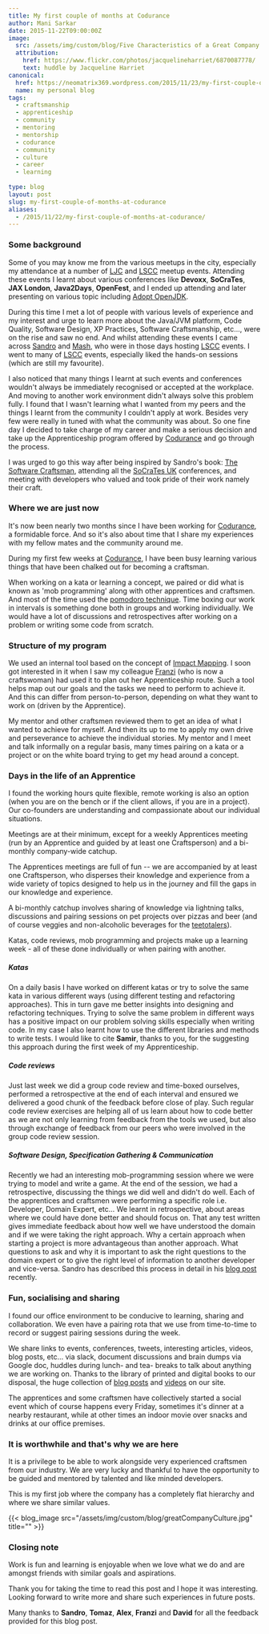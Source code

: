```yaml
---
title: My first couple of months at Codurance
author: Mani Sarkar
date: 2015-11-22T09:00:00Z
image:
  src: /assets/img/custom/blog/Five Characteristics of a Great Company Culture.jpg
  attribution:
    href: https://www.flickr.com/photos/jacquelineharriet/6870087778/
    text: huddle by Jacqueline Harriet
canonical:
  href: https://neomatrix369.wordpress.com/2015/11/23/my-first-couple-of-months-at-codurance/
  name: my personal blog
tags:
  - craftsmanship
  - apprenticeship
  - community
  - mentoring
  - mentorship
  - codurance
  - community
  - culture
  - career
  - learning
  
type: blog
layout: post
slug: my-first-couple-of-months-at-codurance
aliases: 
  - /2015/11/22/my-first-couple-of-months-at-codurance/
---
```


### Some background

Some of you may know me from the various meetups in the city, especially my attendance at a number of [LJC](www.meetup.com/Londonjavacommunity/) and [LSCC](www.meetup.com/london-software-craftsmanship) meetup events. Attending these events I learnt about various conferences like **Devoxx**, **SoCraTes**, **JAX London**, **Java2Days**, **OpenFest**, and I ended up attending and later presenting on various topic including [Adopt OpenJDK](https://java.net/projects/adoptopenjdk/pages/AdoptOpenJDK).

During this time I met a lot of people with various levels of experience and my interest and urge to learn more about the Java/JVM platform, Code Quality, Software Design, XP Practices, Software Craftsmanship, etc..., were on the rise and saw no end. And whilst attending these events I came across [Sandro](https://twitter.com/sandromancuso) and [Mash](https://twitter.com/mashooq), who were in those days hosting [LSCC](www.meetup.com/london-software-craftsmanship) events. I went to many of [LSCC](www.meetup.com/london-software-craftsmanship) events, especially liked the hands-on sessions (which are still my favourite). 

I also noticed that many things I learnt at such events and conferences wouldn't always be immediately recognised or accepted at the workplace. And moving to another work environment didn't always solve this problem fully. I found that I wasn't learning what I wanted from my peers and the things I learnt from the community I couldn't apply at work. Besides very few were really in tuned with what the community was about. So one fine day I decided to take charge of my career and make a serious decision and take up the Apprenticeship program offered by [Codurance](http://codurance.com/) and go through the process.

I was urged to go this way after being inspired by Sandro's book: [The Software Craftsman](http://www.amazon.co.uk/books/dp/0134052501), attending all the [SoCraTes UK](http://socratesuk.org/) conferences, and meeting with developers who valued and took pride of their work namely their craft. 


### Where we are just now

It's now been nearly two months since I have been working for [Codurance](http://codurance.com/), a formidable force. And so it's also about time that I share my experiences with my fellow mates and the community around me.

During my first few weeks at [Codurance](http://codurance.com/), I have been busy learning various things that have been chalked out for becoming a craftsman.

When working on a kata or learning a concept, we paired or did what is known as 'mob programming' along with other apprentices and craftsmen. And most of the time used the [pomodoro technique](https://en.wikipedia.org/wiki/Pomodoro_Technique). Time boxing our work in intervals is something done both in groups and working individually. We would have a lot of discussions and retrospectives after working on a problem or writing some code from scratch. 

### Structure of my program

We used an internal tool based on the concept of [Impact Mapping](http://www.impactmapping.org/). I soon got interested in it when I saw my colleague [Franzi](https://twitter.com/Singsalad) (who is now a craftswoman) had used it to plan out her Apprenticeship route. Such a tool helps map out our goals and the tasks we need to perform to achieve it. And this can differ from person-to-person, depending on what they want to work on (driven by the Apprentice).

My mentor and other craftsmen reviewed them to get an idea of what I wanted to achieve for myself. And then its up to me to apply my own drive and perseverance to achieve the individual stories. My mentor and I meet and talk informally on a regular basis, many times pairing on a kata or a project or on the white board trying to get my head around a concept.

### Days in the life of an Apprentice

I found the working hours quite flexible, remote working is also an option (when you are on the bench or if the client allows, if you are in a project). Our co-founders are understanding and compassionate about our individual situations.

Meetings are at their minimum, except for a weekly Apprentices meeting (run by an Apprentice and guided by at least one Craftsperson) and a bi-monthly company-wide catchup.

The Apprentices meetings are full of fun -- we are accompanied by at least one Craftsperson, who disperses their knowledge and experience from a wide variety of topics designed to help us in the journey and fill the gaps in our knowledge and experience.

A bi-monthly catchup involves sharing of knowledge via lightning talks, discussions and pairing sessions on pet projects over pizzas and beer (and of course veggies and non-alcoholic beverages for the [teetotalers](https://en.wikipedia.org/wiki/Teetotalism)).

Katas, code reviews, mob programming and projects make up a learning week - all of these done individually or when pairing with another.

##### **Katas**
On a daily basis I have worked on different katas or try to solve the same kata in various different ways (using different testing and refactoring approaches). This in turn gave me better insights into designing and refactoring techniques. Trying to solve the same problem in different ways has a positive impact on our problem solving skills especially when writing code. In my case I also learnt how to use the different libraries and methods to write tests. I would like to cite **Samir**, thanks to you, for the suggesting this approach during the first week of my Apprenticeship.

##### **Code reviews**
Just last week we did a group code review and time-boxed ourselves, performed a retrospective at the end of each interval and ensured we delivered a good chunk of the feedback before close of play. Such regular code review exercises are helping all of us learn about how to code better as we are not only learning from feedback from the tools we used, but also through exchange of feedback from our peers who were involved in the group code review session.

##### **Software Design, Specification Gathering & Communication**
Recently we had an interesting mob-programming session where we were trying to model and write a game. At the end of the session, we had a retrospective, discussing the things we did well and didn't do well. Each of the apprentices and craftsmen were performing a specific role i.e. Developer, Domain Expert, etc... We learnt in retrospective, about areas where we could have done better and should focus on. That any test written gives immediate feedback about how well we have understood the domain and if we were taking the right approach. Why a certain approach when starting a project is more advantageous than another approach. What questions to ask and why it is important to ask the right questions to the domain expert or to give the right level of information to another developer and vice-versa. Sandro has described this process in detail in his [blog post](http://codurance.com/2015/11/01/practicing-well-crafted-design/) recently.

### Fun, socialising and sharing

I found our office environment to be conducive to learning, sharing and collaboration. We even have a pairing rota that we use from time-to-time to record or suggest pairing sessions during the week.

We share links to events, conferences, tweets, interesting articles, videos, blog posts, etc... via slack, document discussions and brain dumps via Google doc, huddles during lunch- and tea- breaks to talk about anything we are working on. Thanks to the library of printed and digital books to our disposal, the huge collection of [blog posts](http://codurance.com/blog) and [videos](http://codurance.com/videos/) on our site. 

The apprentices and some craftsmen have collectively started a social event which of course happens every Friday, sometimes it's dinner at a nearby restaurant, while at other times an indoor movie over snacks and drinks at our office premises.

### It is worthwhile and that's why we are here

It is a privilege to be able to work alongside very experienced craftsmen from our industry. We are very lucky and thankful to have the opportunity to be guided and mentored by talented and like minded developers.

This is my first job where the company has a completely flat hierarchy and where we share similar values.

{{< blog_image src="/assets/img/custom/blog/greatCompanyCulture.jpg" title="" >}}

### Closing note

Work is fun and learning is enjoyable when we love what we do and are amongst friends with similar goals and aspirations. 

Thank you for taking the time to read this post and I hope it was interesting. Looking forward to write more and share such experiences in future posts.

Many thanks to **Sandro**, **Tomaz**, **Alex**, **Franzi** and **David** for all the feedback provided for this blog post.
